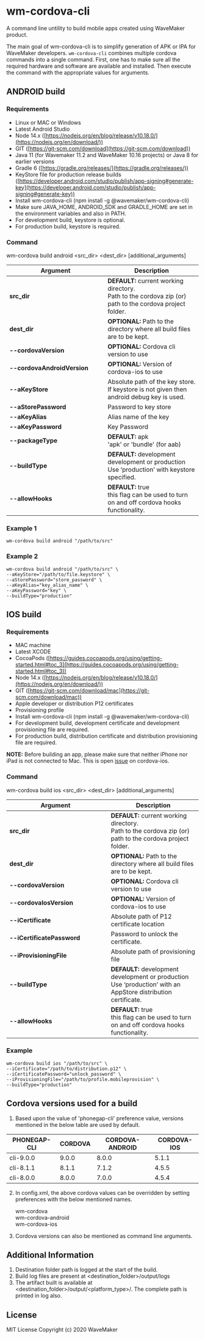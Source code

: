 # wm-cordova-cli

A command line untility to build mobile apps created using WaveMaker product.

The main goal of wm-cordova-cli is to simplify generation of APK or IPA for WaveMaker developers. ```wm-cordova-cli``` combines multiple cordova commands into a single command. First, one has to make sure all the required hardware and software are available and installed. Then execute the command with the appropriate values for arguments.

## ANDROID build

### Requirements

-   Linux or MAC or Windows   
-   Latest Android Studio    
-   Node 14.x ([https://nodejs.org/en/blog/release/v10.18.0/](https://nodejs.org/en/download/))    
-   GIT ([https://git-scm.com/download](https://git-scm.com/download))    
-   Java 11 (for Wavemaker 11.2 and WaveMaker 10.16 projects) or Java 8 for earlier versions     
-   Gradle 6 ([https://gradle.org/releases/](https://gradle.org/releases/))    
-   KeyStore file for production release builds ([https://developer.android.com/studio/publish/app-signing#generate-key](https://developer.android.com/studio/publish/app-signing#generate-key))    
-   Install wm-cordova-cli (npm install -g @wavemaker/wm-cordova-cli)    
-   Make sure JAVA_HOME, ANDROID_SDK and GRADLE_HOME are set in the environment variables and also in PATH.
-   For development build, keystore is optional.
-   For production build, keystore is required.
  

### Command

wm-cordova build android <src_dir> <dest_dir> [additional_arguments]

  
  


|&nbsp;&nbsp;&nbsp;&nbsp;&nbsp;&nbsp;&nbsp;&nbsp;&nbsp;&nbsp;&nbsp;&nbsp;&nbsp;&nbsp;&nbsp;&nbsp;&nbsp;&nbsp;&nbsp;**Argument**&nbsp;&nbsp;&nbsp;&nbsp;&nbsp;&nbsp;&nbsp;&nbsp;&nbsp;&nbsp;&nbsp;&nbsp;&nbsp;&nbsp;&nbsp;&nbsp;&nbsp;&nbsp;&nbsp;| **Description** |
|--|--|
| **src_dir** | **DEFAULT:** current working directory.<br> Path to the cordova zip (or) path to the cordova project folder. |
|**dest_dir**|**OPTIONAL:** Path to the directory where all build files are to be kept.|
|**\-\-cordovaVersion**|**OPTIONAL:** Cordova cli version to use|
|**\-\-cordovaAndroidVersion**|**OPTIONAL:** Version of cordova-ios to use|
|**\-\-aKeyStore**|Absolute path of the key store. If keystore is not given then android debug key is used.|
|**\-\-aStorePassword**|Password to key store|
|**\-\-aKeyAlias**|Alias name of the key|
|**\-\-aKeyPassword**|Key Password|
|**\-\-packageType**|**DEFAULT:** apk<br>'apk' or 'bundle' (for aab)
|**\-\-buildType**|**DEFAULT:** development<br>development or production<br>Use ‘production’ with keystore specified.|
|**\-\-allowHooks**|**DEFAULT:** true <br> this flag can be used to turn on and off cordova hooks functionality.|

  

### Example 1

~~~
wm-cordova build android "/path/to/src"
~~~
### Example 2    
~~~
wm-cordova build android "/path/to/src" \
--aKeyStore="/path/to/file.keystore" \
--aStorePassword="store_password" \
--aKeyAlias="key_alias_name" \
--aKeyPassword="key" \
--buildType="production"
~~~

## IOS build

### Requirements

-   MAC machine    
-   Latest XCODE
-   CocoaPods ([https://guides.cocoapods.org/using/getting-started.html#toc_3](https://guides.cocoapods.org/using/getting-started.html#toc_3))    
-   Node 14.x ([https://nodejs.org/en/blog/release/v10.18.0/](https://nodejs.org/en/download/))    
-   GIT ([https://git-scm.com/download/mac](https://git-scm.com/download/mac))    
-   Apple developer or distribution P12 certificates    
-   Provisioning profile
-   Install wm-cordova-cli (npm install -g @wavemaker/wm-cordova-cli)
-   For development build, development certificate and development provisioning file are required.
-   For production build, distribution certificate and distribution provisioning file are required.

**NOTE:** Before building an app, please make sure that neither iPhone nor iPad is not connected to Mac. This is open [issue](https://github.com/apache/cordova-ios/issues/420) on cordova-ios.

### Command

wm-cordova build ios <src_dir> <dest_dir> [additional_arguments]

  
  
|&nbsp;&nbsp;&nbsp;&nbsp;&nbsp;&nbsp;&nbsp;&nbsp;&nbsp;&nbsp;&nbsp;&nbsp;&nbsp;&nbsp;&nbsp;&nbsp;&nbsp;&nbsp;&nbsp;**Argument**&nbsp;&nbsp;&nbsp;&nbsp;&nbsp;&nbsp;&nbsp;&nbsp;&nbsp;&nbsp;&nbsp;&nbsp;&nbsp;&nbsp;&nbsp;&nbsp;&nbsp;&nbsp;&nbsp;&nbsp;&nbsp;| **Description** |
|--|--|
| **src_dir** | **DEFAULT:** current working directory.<br> Path to the cordova zip (or) path to the cordova project folder. |
|**dest_dir**|**OPTIONAL:** Path to the directory where all build files are to be kept.|
|**\-\-cordovaVersion**|**OPTIONAL:** Cordova cli version to use|
|**\-\-cordovaIosVersion**|**OPTIONAL:**  Version of cordova-ios to use|
|**\-\-iCertificate**|Absolute path of P12 certificate location|
|**\-\-iCertificatePassword**|Password to unlock the certificate.|
|**\-\-iProvisioningFile**|Absolute path of provisioning file|
|**\-\-buildType**|**DEFAULT:** development<bR>development or production <br>Use ‘production’ with an AppStore distribution certificate.|
|**\-\-allowHooks**|**DEFAULT:** true <br> this flag can be used to turn on and off cordova hooks functionality.|


### Example

  
~~~
wm-cordova build ios "/path/to/src" \
--iCertificate="/path/to/distribution.p12" \
--iCertificatePassword="unlock_password" \
--iProvisioningFile="/path/to/profile.mobileprovision" \
--buildType="production"
~~~


## Cordova versions used for a build 
1. Based upon the value of 'phonegap-cli' preference value, versions mentioned in the below table are used by default.

| PHONEGAP-CLI | CORDOVA | CORDOVA-ANDROID | CORDOVA-IOS |
|--|--|--|--|
| cli-9.0.0 | 9.0.0 | 8.0.0 | 5.1.1 |
| cli-8.1.1 | 8.1.1 | 7.1.2 | 4.5.5 |
| cli-8.0.0 | 8.0.0 | 7.0.0 | 4.5.4 |

2. In config.xml, the above cordova values can be overridden by setting preferences with the below mentioned names.

    wm-cordova<br>
    wm-cordova-android<br>
    wm-cordova-ios

3. Cordova versions can also be mentioned as command line arguments.

## Additional Information

1. Destination folder path is logged at the start of the build.
2. Build log files are present at <destination_folder>/output/logs
3. The artifact built is available at <destination_folder>/output/<platform_type>/. The complete path is printed in log also.

## License
MIT License
Copyright (c)  2020  WaveMaker
